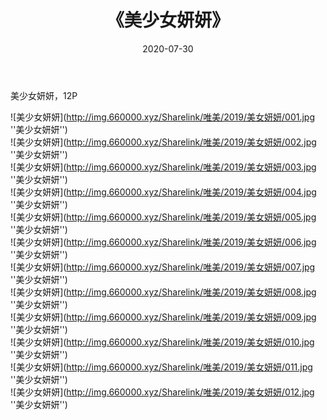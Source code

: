 ﻿---
layout: post
title:  《美少女妍妍》
date:   2020-07-30
img: http://img.660000.xyz/Sharelink/唯美/2019/美女妍妍/000.jpg
categories: [美女, 清纯, 唯美]
---

美少女妍妍，12P

![美少女妍妍](http://img.660000.xyz/Sharelink/唯美/2019/美女妍妍/001.jpg ''美少女妍妍'') <br>
![美少女妍妍](http://img.660000.xyz/Sharelink/唯美/2019/美女妍妍/002.jpg ''美少女妍妍'') <br>
![美少女妍妍](http://img.660000.xyz/Sharelink/唯美/2019/美女妍妍/003.jpg ''美少女妍妍'') <br>
![美少女妍妍](http://img.660000.xyz/Sharelink/唯美/2019/美女妍妍/004.jpg ''美少女妍妍'') <br>
![美少女妍妍](http://img.660000.xyz/Sharelink/唯美/2019/美女妍妍/005.jpg ''美少女妍妍'') <br>
![美少女妍妍](http://img.660000.xyz/Sharelink/唯美/2019/美女妍妍/006.jpg ''美少女妍妍'') <br>
![美少女妍妍](http://img.660000.xyz/Sharelink/唯美/2019/美女妍妍/007.jpg ''美少女妍妍'') <br>
![美少女妍妍](http://img.660000.xyz/Sharelink/唯美/2019/美女妍妍/008.jpg ''美少女妍妍'') <br>
![美少女妍妍](http://img.660000.xyz/Sharelink/唯美/2019/美女妍妍/009.jpg ''美少女妍妍'') <br>
![美少女妍妍](http://img.660000.xyz/Sharelink/唯美/2019/美女妍妍/010.jpg ''美少女妍妍'') <br>
![美少女妍妍](http://img.660000.xyz/Sharelink/唯美/2019/美女妍妍/011.jpg ''美少女妍妍'') <br>
![美少女妍妍](http://img.660000.xyz/Sharelink/唯美/2019/美女妍妍/012.jpg ''美少女妍妍'') <br>
